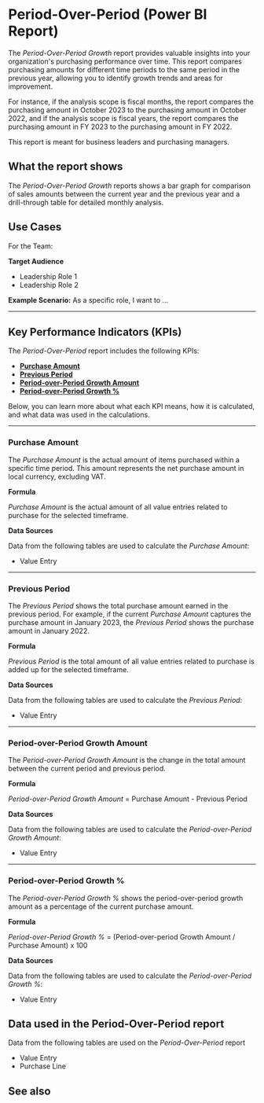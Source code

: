 # Period-Over-Period (Power BI Report)

The _Period-Over-Period Growth_ report provides valuable insights into your organization's purchasing performance over time. This report compares purchasing amounts for different time periods to the same period in the previous year, allowing you to  identify growth trends and areas for improvement.

For instance, if the analysis scope is fiscal months, the report compares the purchasing amount in October 2023 to the purchasing amount in October 2022, and if the analysis scope is fiscal years, the report compares the purchasing amount in FY 2023 to the purchasing amount in FY 2022.

This report is meant for business leaders and purchasing managers. 

## What the report shows

The _Period-Over-Period Growth_ reports shows a bar graph for comparison of sales amounts between the current year and the previous year and a drill-through table for detailed monthly analysis.

## Use Cases

For the Team:

**Target Audience**
- Leadership Role 1
- Leadership Role 2

**Example Scenario:** As a specific role, I want to ...

---

## Key Performance Indicators (KPIs)

The _Period-Over-Period_ report includes the following KPIs:

- [**Purchase Amount**](#purchase-amount)  
- [**Previous Period**](#previous-period)  
- [**Period-over-Period Growth Amount**](#period-over-period-growth-amount)  
- [**Period-over-Period Growth %**](#period-over-period-growth-)  

Below, you can learn more about what each KPI means, how it is calculated, and what data was used in the calculations.

---
### Purchase Amount

The *Purchase Amount* is the actual amount of items purchased within a specific time period. This amount represents the net purchase amount in local currency, excluding VAT.

**Formula**  

*Purchase Amount* is the actual amount of all value entries related to purchase for the selected timeframe.

**Data Sources**

Data from the following tables are used to calculate the *Purchase Amount*:
- Value Entry

---
### Previous Period

The *Previous Period* shows the total purchase amount earned in the previous period. For example, if the current *Purchase Amount* captures the purchase amount in January 2023, the *Previous Period* shows the purchase amount in January 2022.

**Formula**  

*Previous Period* is the total amount of all value entries related to purchase is added up for the selected timeframe.

**Data Sources**

Data from the following tables are used to calculate the *Previous Period*:
- Value Entry

---
### Period-over-Period Growth Amount

The *Period-over-Period Growth Amount* is the change in the total amount between the current period and previous period.

**Formula**  

*Period-over-Period Growth Amount* = Purchase Amount - Previous Period

**Data Sources**

Data from the following tables are used to calculate the *Period-over-Period Growth Amount*:
- Value Entry

---
### Period-over-Period Growth %

The *Period-over-Period Growth %* shows the period-over-period growth amount as a percentage of the current purchase amount.

**Formula**  

*Period-over-Period Growth %* = (Period-over-period Growth Amount / Purchase Amount) x 100

**Data Sources**

Data from the following tables are used to calculate the *Period-over-Period Growth %*:
- Value Entry


## Data used in the Period-Over-Period report

Data from the following tables are used on the *Period-Over-Period* report
- Value Entry
- Purchase Line

## See also
